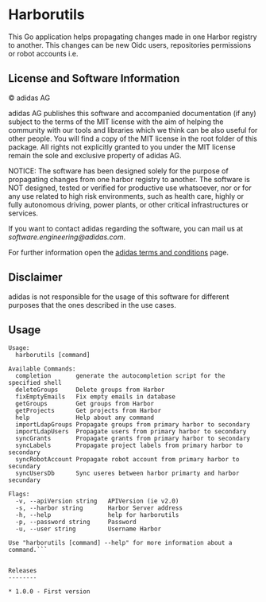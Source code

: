 # Harborutils

This Go application helps propagating changes made in one Harbor registry to another. This changes can be new Oidc users, repositories permissions or robot accounts i.e. 

## License and Software Information
 
© adidas AG
 
adidas AG publishes this software and accompanied documentation (if any) subject to the terms of the MIT license with the aim of helping the community with our tools and libraries which we think can be also useful for other people. You will find a copy of the MIT license in the root folder of this package. All rights not explicitly granted to you under the MIT license remain the sole and exclusive property of adidas AG.
 
NOTICE: The software has been designed solely for the purpose of propagating changes from one harbor registry to another. The software is NOT designed, tested or verified for productive use whatsoever, nor or for any use related to high risk environments, such as health care, highly or fully autonomous driving, power plants, or other critical infrastructures or services.
 
If you want to contact adidas regarding the software, you can mail us at _software.engineering@adidas.com_.
 
For further information open the [adidas terms and conditions](https://github.com/adidas/adidas-contribution-guidelines/wiki/Terms-and-conditions) page.

Disclaimer
----------

adidas is not responsible for the usage of this software for different purposes that the ones described in the use cases.

Usage
-----

```
Usage:
  harborutils [command]

Available Commands:
  completion       generate the autocompletion script for the specified shell
  deleteGroups     Delete groups from Harbor
  fixEmptyEmails   Fix empty emails in database
  getGroups        Get groups from Harbor
  getProjects      Get projects from Harbor
  help             Help about any command
  importLdapGroups Propagate groups from primary harbor to secondary
  importLdapUsers  Propagate users from primary harbor to secondary
  syncGrants       Propagate grants from primary harbor to secondary
  syncLabels       Propagate project labels from primary harbor to secondary
  syncRobotAccount Propagate robot account from primary harbor to secundary
  syncUsersDb      Sync useres between harbor primarty and harbor secundary

Flags:
  -v, --apiVersion string   APIVersion (ie v2.0)
  -s, --harbor string       Harbor Server address
  -h, --help                help for harborutils
  -p, --password string     Password
  -u, --user string         Username Harbor

Use "harborutils [command] --help" for more information about a command.```
  

Releases
--------

* 1.0.0 - First version